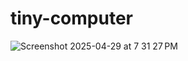 # tiny-computer
![Screenshot 2025-04-29 at 7 31 27 PM](https://github.com/user-attachments/assets/28ca21fc-9fbc-4651-8d11-985db2c805ea)
